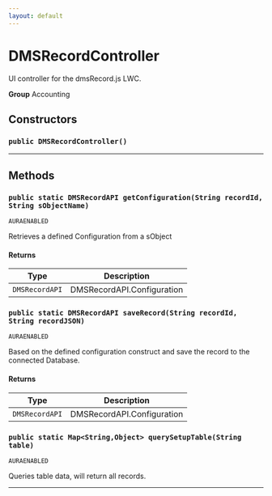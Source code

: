 ```yaml
---
layout: default
---
```

# DMSRecordController

UI controller for the dmsRecord.js LWC.


**Group** Accounting

## Constructors
### `public DMSRecordController()`
---
## Methods
### `public static DMSRecordAPI getConfiguration(String recordId, String sObjectName)`

`AURAENABLED`

Retrieves a defined Configuration from a sObject

#### Returns

|Type|Description|
|---|---|
|`DMSRecordAPI`|DMSRecordAPI.Configuration|

### `public static DMSRecordAPI saveRecord(String recordId, String recordJSON)`

`AURAENABLED`

Based on the defined configuration construct and save the record to the connected Database.

#### Returns

|Type|Description|
|---|---|
|`DMSRecordAPI`|DMSRecordAPI.Configuration|

### `public static Map<String,Object> querySetupTable(String table)`

`AURAENABLED`

Queries table data, will return all records.

---
